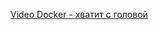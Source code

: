 [Video Docker - хватит с головой](https://www.youtube.com/watch?v=_uZQtRyF6Eg&ab_channel=BogdanStashchuk)